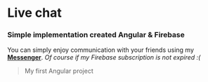 # Live chat
### Simple implementation created Angular & Firebase

You can simply enjoy communication with your friends using my **[Messenger](https://almost-live-chat.web.app)**.
*Of course if my Firebase subscription is not expired :(*
> My first Angular project
